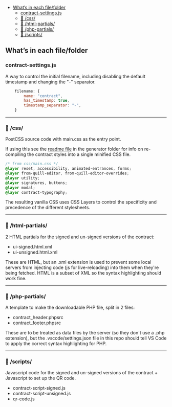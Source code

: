 - [What’s in each file/folder](#what-s-in-each-file-folder)
  * [contract-settings.js](#contract-settingsjs)
  * [📁 /css/](#----css-)
  * [📁 /html-partials/](#----html-partials-)
  * [📁 /php-partials/](#----php-partials-)
  * [📁 /scripts/](#----scripts-)

## What’s in each file/folder
### contract-settings.js

A way to control the initial filename, including disabling the default timestamp and changing the "-" separator.
```javascript
    filename: {
        name: "contract",
        has_timestamp: true,
        timestamp_separator: "-",
    }
```

---
### 📁 /css/

PostCSS source code with main.css as the entry point. 

If using this see the [readme file](https://github.com/nonsalant/contract/tree/master/generator#option-2-build-step-for-the-contract-styles)
in the generator folder for info on re-compiling the contract styles into a single minified CSS file.

```css
/* from css/main.css */
@layer reset, accessibility, animated-entrances, forms;
@layer from-quill-editor, from-quill-editor-overrides;
@layer utility;
@layer signatures, buttons;
@layer modal;
@layer contract-typography;
```
The resulting vanilla CSS uses CSS Layers to control the specificity and precedence of the different stylesheets.

---
### 📁 /html-partials/
2 HTML partials for the signed and un-signed versions of the contract:
* ui-signed.html.xml
* ui-unsigned.html.xml

These are HTML, but an .xml extension is used to prevent some local servers from injecting code (js for live-reloading) into them when they're being fetched.
HTML is a subset of XML so the syntax highlighting should work fine.

---
### 📁 /php-partials/

A template to make the downloadable PHP file, split in 2 files:
* contract_header.phpsrc
* contract_footer.phpsrc

These are to be treated as data files by the server (so they don't use a .php extension), but the .vscode/settings.json file in this repo should tell VS Code to apply the correct syntax highlighting for PHP.

---
### 📁 /scripts/
Javascript code for the signed and un-signed versions of the contract + Javascript to set up the QR code.
* contract-script-signed.js
* contract-script-unsigned.js
* qr-code.js
